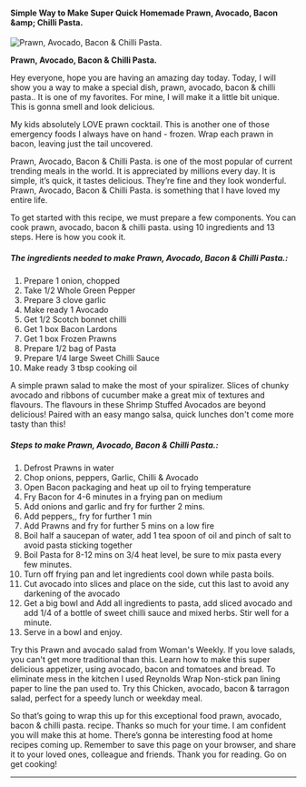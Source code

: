             

#### Simple Way to Make Super Quick Homemade Prawn, Avocado, Bacon &amp;amp; Chilli Pasta.

![Prawn, Avocado, Bacon &amp; Chilli Pasta.](https://img-global.cpcdn.com/recipes/5776237983170560/751x532cq70/prawn-avocado-bacon-chilli-pasta-recipe-main-photo.jpg)

**Prawn, Avocado, Bacon &amp; Chilli Pasta.**

Hey everyone, hope you are having an amazing day today. Today, I will show you a way to make a special dish, prawn, avocado, bacon & chilli pasta.. It is one of my favorites. For mine, I will make it a little bit unique. This is gonna smell and look delicious.

My kids absolutely LOVE prawn cocktail. This is another one of those emergency foods I always have on hand - frozen. Wrap each prawn in bacon, leaving just the tail uncovered.

Prawn, Avocado, Bacon & Chilli Pasta. is one of the most popular of current trending meals in the world. It is appreciated by millions every day. It is simple, it’s quick, it tastes delicious. They’re fine and they look wonderful. Prawn, Avocado, Bacon & Chilli Pasta. is something that I have loved my entire life.

To get started with this recipe, we must prepare a few components. You can cook prawn, avocado, bacon & chilli pasta. using 10 ingredients and 13 steps. Here is how you cook it.

##### The ingredients needed to make Prawn, Avocado, Bacon & Chilli Pasta.:

1.  Prepare 1 onion, chopped
2.  Take 1/2 Whole Green Pepper
3.  Prepare 3 clove garlic
4.  Make ready 1 Avocado
5.  Get 1/2 Scotch bonnet chilli
6.  Get 1 box Bacon Lardons
7.  Get 1 box Frozen Prawns
8.  Prepare 1/2 bag of Pasta
9.  Prepare 1/4 large Sweet Chilli Sauce
10.  Make ready 3 tbsp cooking oil

A simple prawn salad to make the most of your spiralizer. Slices of chunky avocado and ribbons of cucumber make a great mix of textures and flavours. The flavours in these Shrimp Stuffed Avocados are beyond delicious! Paired with an easy mango salsa, quick lunches don't come more tasty than this!

##### Steps to make Prawn, Avocado, Bacon & Chilli Pasta.:

1.  Defrost Prawns in water
2.  Chop onions, peppers, Garlic, Chilli & Avocado
3.  Open Bacon packaging and heat up oil to frying temperature
4.  Fry Bacon for 4-6 minutes in a frying pan on medium
5.  Add onions and garlic and fry for further 2 mins.
6.  Add peppers,, fry for further 1 min
7.  Add Prawns and fry for further 5 mins on a low fire
8.  Boil half a saucepan of water, add 1 tea spoon of oil and pinch of salt to avoid pasta sticking together
9.  Boil Pasta for 8-12 mins on 3/4 heat level, be sure to mix pasta every few minutes.
10.  Turn off frying pan and let ingredients cool down while pasta boils.
11.  Cut avocado into slices and place on the side, cut this last to avoid any darkening of the avocado
12.  Get a big bowl and Add all ingredients to pasta, add sliced avocado and add 1/4 of a bottle of sweet chilli sauce and mixed herbs. Stir well for a minute.
13.  Serve in a bowl and enjoy.

Try this Prawn and avocado salad from Woman's Weekly. If you love salads, you can't get more traditional than this. Learn how to make this super delicious appetizer, using avocado, bacon and tomatoes and bread. To eliminate mess in the kitchen I used Reynolds Wrap Non-stick pan lining paper to line the pan used to. Try this Chicken, avocado, bacon & tarragon salad, perfect for a speedy lunch or weekday meal.

So that’s going to wrap this up for this exceptional food prawn, avocado, bacon & chilli pasta. recipe. Thanks so much for your time. I am confident you will make this at home. There’s gonna be interesting food at home recipes coming up. Remember to save this page on your browser, and share it to your loved ones, colleague and friends. Thank you for reading. Go on get cooking!

* * *